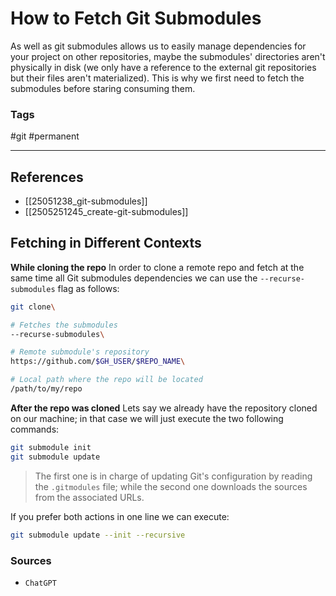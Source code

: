 # How to Fetch Git Submodules

As well as git submodules allows us to easily manage dependencies for your project on other repositories, maybe the submodules' directories aren't physically in disk (we only have a reference to the external git repositories but their files aren't materialized). This is why we first need to fetch the submodules before staring consuming them.

### Tags

#git #permanent

---

## References

- [[25051238_git-submodules]]
- [[2505251245_create-git-submodules]]

## Fetching in Different Contexts

**While cloning the repo**
In order to clone a remote repo and fetch at the same time all Git submodules dependencies we can use the `--recurse-submodules` flag as follows:

```sh
git clone\

# Fetches the submodules
--recurse-submodules\

# Remote submodule's repository
https://github.com/$GH_USER/$REPO_NAME\

# Local path where the repo will be located
/path/to/my/repo
```

**After the repo was cloned**
Lets say we already have the repository cloned on our machine; in that case we will just execute the two following commands:

```sh
git submodule init
git submodule update
```

> The first one is in charge of updating Git's configuration by reading the `.gitmodules` file; while the second one downloads the sources from the associated URLs.

If you prefer both actions in one line we can execute:

```sh
git submodule update --init --recursive
```

### Sources

- `ChatGPT`